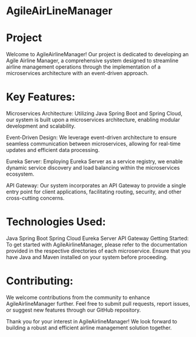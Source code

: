 # AgileAirLineManager
# Project
Welcome to AgileAirlineManager! Our project is dedicated to developing an Agile Airline Manager, a comprehensive system designed to streamline airline management operations through the implementation of a microservices architecture with an event-driven approach.

# Key Features:
Microservices Architecture: Utilizing Java Spring Boot and Spring Cloud, our system is built upon a microservices architecture, enabling modular development and scalability.

Event-Driven Design: We leverage event-driven architecture to ensure seamless communication between microservices, allowing for real-time updates and efficient data processing.

Eureka Server: Employing Eureka Server as a service registry, we enable dynamic service discovery and load balancing within the microservices ecosystem.

API Gateway: Our system incorporates an API Gateway to provide a single entry point for client applications, facilitating routing, security, and other cross-cutting concerns.

# Technologies Used:
Java
Spring Boot
Spring Cloud
Eureka Server
API Gateway
Getting Started:
To get started with AgileAirlineManager, please refer to the documentation provided in the respective directories of each microservice. Ensure that you have Java and Maven installed on your system before proceeding.

# Contributing:
We welcome contributions from the community to enhance AgileAirlineManager further. Feel free to submit pull requests, report issues, or suggest new features through our GitHub repository.

Thank you for your interest in AgileAirlineManager! We look forward to building a robust and efficient airline management solution together.





